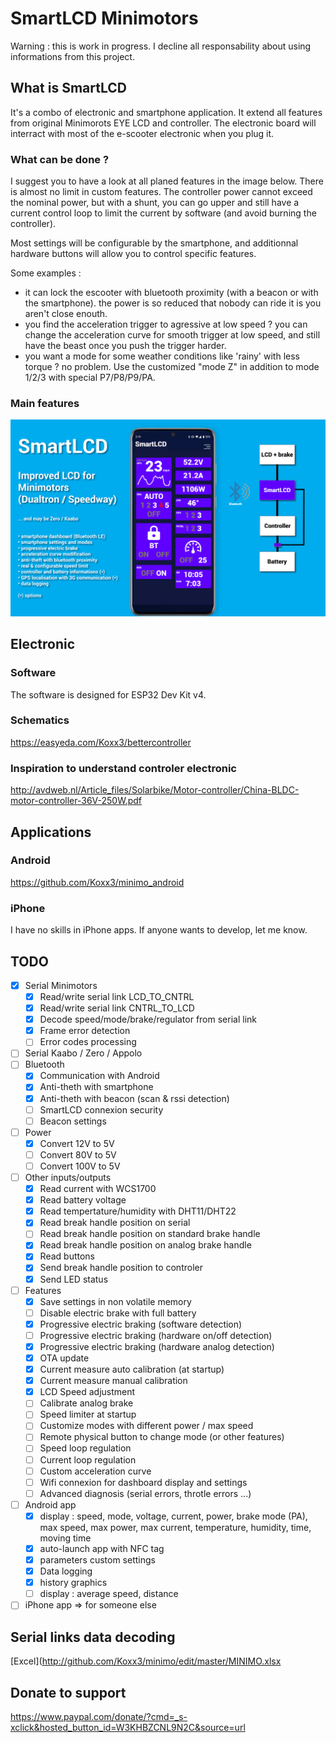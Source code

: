 # SmartLCD Minimotors
Warning : this is work in progress. I decline all responsability about using informations from this project.

## What is SmartLCD
It's a combo of electronic and smartphone application. It extend all features from original Minimorots EYE LCD and controller.
The electronic board will interract with most of the e-scooter electronic when you plug it.

### What can be done ?
I suggest you to have a look at all planed features in the image below.
There is almost no limit in custom features.
The controller power cannot exceed the nominal power, but with a shunt, you can go upper and still have a current control loop to limit the current by software (and avoid burning the controller).

Most settings will be configurable by the smartphone, and additionnal hardware buttons will allow you to control specific features.

Some examples : 
- it can lock the escooter with bluetooth proximity (with a beacon or with the smartphone). the power is so reduced that nobody can ride it is you aren't close enouth.
- you find the acceleration trigger to agressive at low speed ? you can change the acceleration curve for smooth trigger at low speed, and still have the beast once you push the trigger harder.
- you want a mode for some weather conditions like 'rainy' with less torque ? no problem. Use the customized "mode Z" in addition to mode 1/2/3 with special P7/P8/P9/PA.

### Main features
![Idea](/SmartLCD.png)

## Electronic
### Software
The software is designed for ESP32 Dev Kit v4.

### Schematics
https://easyeda.com/Koxx3/bettercontroller

### Inspiration to understand controler electronic
http://avdweb.nl/Article_files/Solarbike/Motor-controller/China-BLDC-motor-controller-36V-250W.pdf

## Applications

### Android 
https://github.com/Koxx3/minimo_android

### iPhone
I have no skills in iPhone apps. If anyone wants to develop, let me know.

## TODO
- [X] Serial Minimotors
    - [X] Read/write serial link LCD_TO_CNTRL
    - [X] Read/write serial link CNTRL_TO_LCD
    - [X] Decode speed/mode/brake/regulator from serial link
    - [X] Frame error detection
    - [ ] Error codes processing
- [ ] Serial Kaabo / Zero / Appolo
- [ ] Bluetooth 
    - [X] Communication with Android
    - [X] Anti-theth with smartphone
    - [X] Anti-theth with beacon (scan & rssi detection)
    - [ ] SmartLCD connexion security
    - [ ] Beacon settings
- [ ] Power
    - [X] Convert 12V to 5V
    - [ ] Convert 80V to 5V
    - [ ] Convert 100V to 5V
- [ ] Other inputs/outputs
    - [X] Read current with WCS1700
    - [X] Read battery voltage
    - [X] Read tempertature/humidity with DHT11/DHT22
    - [X] Read break handle position on serial
    - [ ] Read break handle position on standard brake handle
    - [X] Read break handle position on analog brake handle
    - [X] Read buttons
    - [X] Send break handle position to controler
    - [X] Send LED status
- [ ] Features    
    - [X] Save settings in non volatile memory
    - [ ] Disable electric brake with full battery
    - [X] Progressive electric braking (software detection)
    - [ ] Progressive electric braking (hardware on/off detection)
    - [X] Progressive electric braking (hardware analog detection)
    - [X] OTA update
    - [X] Current measure auto calibration (at startup)
    - [X] Current measure manual calibration
    - [X] LCD Speed adjustment
    - [ ] Calibrate analog brake
    - [ ] Speed limiter at startup
    - [ ] Customize modes with different power / max speed
    - [ ] Remote physical button to change mode (or other features)
    - [ ] Speed loop regulation
    - [ ] Current loop regulation
    - [ ] Custom acceleration curve
    - [ ] Wifi connexion for dashboard display and settings
    - [ ] Advanced diagnosis (serial errors, throtle errors ...)
- [ ] Android app
    - [X] display : speed, mode, voltage, current, power, brake mode (PA), max speed, max power, max current, temperature, humidity, time, moving time
    - [X] auto-launch app with NFC tag
    - [X] parameters custom settings
    - [X] Data logging
    - [X] history graphics
    - [ ] display : average speed, distance

- [ ] iPhone app => for someone else

## Serial links data decoding
[Excel](http://github.com/Koxx3/minimo/edit/master/MINIMO.xlsx

## Donate to support
https://www.paypal.com/donate/?cmd=_s-xclick&hosted_button_id=W3KHBZCNL9N2C&source=url

